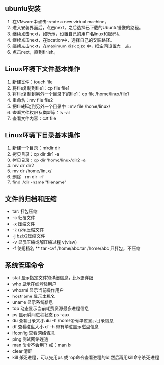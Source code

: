 
## ubuntu安装

1. 在VMware中点击create a new virtual machine。
2. 进入安装界面后，点击next，之后选择已下载的Ubuntu镜像的路径。
3. 继续点击next，如所示，设置自己的用户名linux和密码1。
4. 继续点击next，在location中，选择自己的安装路径。
5. 继续点击next，在maximum disk zjze 中，把空间设置大一点。
6. 点击next，直到finish。


## Linux环境下文件基本操作

1. 新建文件：touch  file
2. 将file复制到file1：cp file file1
3. 将file复制到另外一个目录下的file1：cp file  /home/linux/file1
4. 重命名：mv file file2
5. 把file移动到另外一个目录中：mv file  /home/linux/
6. 查看文件权限及类型等：ls -al 
7. 查看文件内容：cat file

## Linux环境下目录基本操作

1. 新建一个目录：mkdir dir
2. 拷贝目录：cp dir   dir1  -a
3. 拷贝目录：cp dir   /home/linux/dir2  -a
4. mv dir  dir2
5. mv dir  /home/linux/
6. 删除：rm  dir  -rf
7. find  ./dir  -name  "filename"

## 文件的归档和压缩
* tar:      打包压缩
* -c        归档文件
* -x        压缩文件
* -z        gzip压缩文件
* -j        bzip2压缩文件
* -v        显示压缩或解压缩过程 v(view)
* -f        使用档名
** tar -cvf /home/abc.tar /home/abc 只打包，不压缩 

## 系统管理命令
* stat      显示指定文件的详细信息，比ls更详细
* who       显示在线登陆用户
* whoami    显示当前操作用户
* hostname  显示主机名
* uname     显示系统信息
* top       动态显示当前耗费资源最多进程信息
* ps        显示瞬间进程状态 ps -aux
* du        查看目录大小 du -h /home带有单位显示目录信息
* df        查看磁盘大小 df -h 带有单位显示磁盘信息
* ifconfig  查看网络情况
* ping      测试网络连通
* man       命令不会用了 如：man ls
* clear     清屏
* kill      杀死进程，可以先用ps 或 top命令查看进程的id,然后再用kill命令杀死进程

